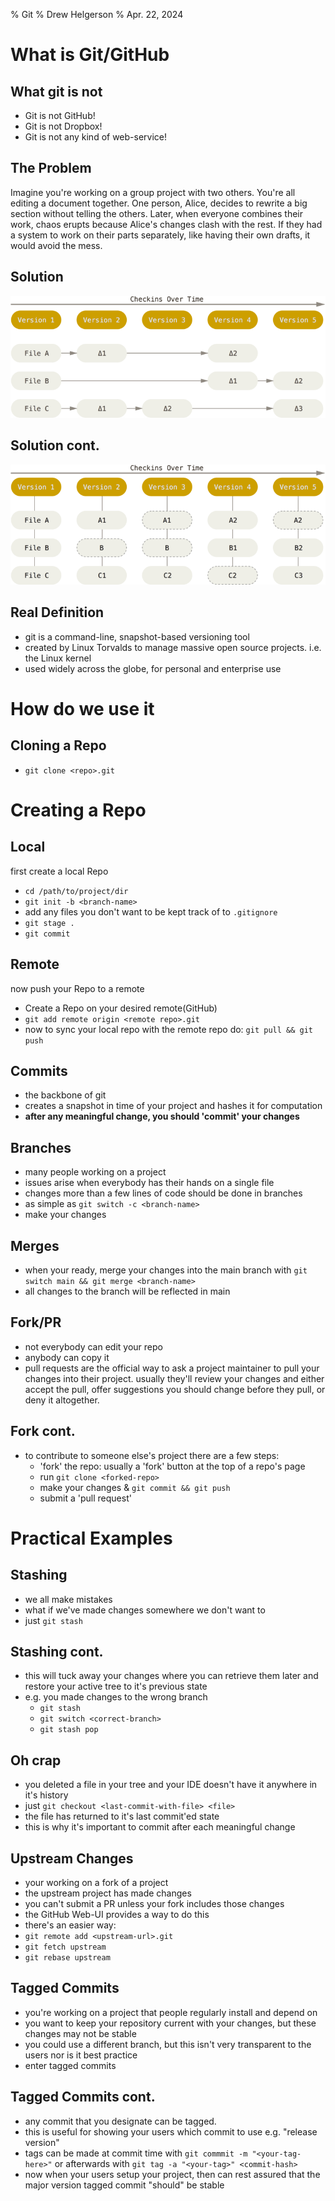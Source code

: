 % Git
% Drew Helgerson
% Apr. 22, 2024

# What is Git/GitHub

## What git is not
- Git is not GitHub!
- Git is not Dropbox!
- Git is not any kind of web-service!

## The Problem
Imagine you're working on a group project with two others. You're all editing a document together. One person, Alice, decides to rewrite a big section without telling the others. Later, when everyone combines their work, chaos erupts because Alice's changes clash with the rest. If they had a system to work on their parts separately, like having their own drafts, it would avoid the mess.

## Solution
![Change-based versioning (not git)](images/deltas.png)

## Solution cont.
![snapshot-based versioning (git)](images/snapshots.png)

## Real Definition
- git is a command-line, snapshot-based versioning tool
- created by Linux Torvalds to manage massive open source projects. i.e. the Linux kernel
- used widely across the globe, for personal and enterprise use

# How do we use it

## Cloning a Repo
- `git clone <repo>.git`

# Creating a Repo
## Local 
first create a local Repo
- `cd /path/to/project/dir`
- `git init -b <branch-name>`
- add any files you don't want to be kept track of to `.gitignore`
- `git stage .`
- `git commit`

## Remote 
now push your Repo to a remote
- Create a Repo on your desired remote(GitHub)
- `git add remote origin <remote repo>.git`
- now to sync your local repo with the remote repo do: `git pull && git push`

## Commits
- the backbone of git
- creates a snapshot in time of your project and hashes it for computation
- **after any meaningful change, you should 'commit' your changes**

## Branches
- many people working on a project
- issues arise when everybody has their hands on a single file
- changes more than a few lines of code should be done in branches
- as simple as `git switch -c <branch-name>`
- make your changes

## Merges
- when your ready, merge your changes into the main branch with `git switch main && git merge <branch-name>`
- all changes to the branch will be reflected in main

## Fork/PR 
- not everybody can edit your repo
- anybody can copy it
- pull requests are the official way to ask a project maintainer to pull your changes into their project. usually they'll review your changes and either accept the pull, offer suggestions you should change before they pull, or deny it altogether. 

## Fork cont.
- to contribute to someone else's project there are a few steps:
	- 'fork' the repo: usually a 'fork' button at the top of a repo's page
	- run `git clone <forked-repo>` 
	- make your changes & `git commit && git push`
	- submit a 'pull request'

# Practical Examples

## Stashing
- we all make mistakes
- what if we've made changes somewhere we don't want to
- just `git stash`

## Stashing cont.
- this will tuck away your changes where you can retrieve them later and restore your active tree to it's previous state
- e.g. you made changes to the wrong branch
	- `git stash`
	- `git switch <correct-branch>`
	- `git stash pop`

## Oh crap
- you deleted a file in your tree and your IDE doesn't have it anywhere in it's history
- just `git checkout <last-commit-with-file> <file>`
- the file has returned to it's last commit'ed state
- this is why it's important to commit after each meaningful change

## Upstream Changes
- your working on a fork of a project
- the upstream project has made changes
- you can't submit a PR unless your fork includes those changes
- the GitHub Web-UI provides a way to do this
- there's an easier way:
- `git remote add <upstream-url>.git`
- `git fetch upstream`
- `git rebase upstream`

## Tagged Commits
- you're working on a project that people regularly install and depend on
- you want to keep your repository current with your changes, but these changes may not be stable
- you could use a different branch, but this isn't very transparent to the users nor is it best practice
- enter tagged commits

## Tagged Commits cont.
- any commit that you designate can be tagged. 
- this is useful for showing your users which commit to use e.g. "release version"
- tags can be made at commit time with `git commmit -m "<your-tag-here>"` or afterwards with `git tag -a "<your-tag>" <commit-hash>`
- now when your users setup your project, then can rest assured that the major version tagged commit "should" be stable